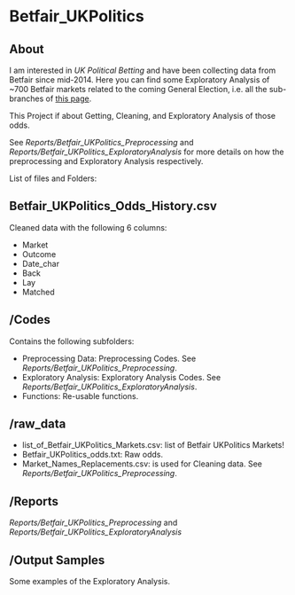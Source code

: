 Betfair_UKPolitics
=======================

About
-----

I am interested in *UK Political Betting* and have been collecting data from Betfair since mid-2014. Here you can find some Exploratory Analysis of ~700 Betfair markets related to the coming General Election, i.e. all the sub-branches of [this page](http://www.betfair.com/exchange/?nodeId=MENU:2707982).

This Project if about Getting, Cleaning, and Exploratory Analysis of those odds.

See *Reports/Betfair_UKPolitics_Preprocessing* and *Reports/Betfair_UKPolitics_ExploratoryAnalysis* for more details on how the preprocessing and Exploratory Analysis respectively.

List of files and Folders:

Betfair_UKPolitics_Odds_History.csv
-----------------------------------
Cleaned data with the following 6 columns:
- Market 
- Outcome
- Date_char
- Back
- Lay
- Matched

/Codes
---------------
Contains the following subfolders:

- Preprocessing Data: Preprocessing Codes. See *Reports/Betfair_UKPolitics_Preprocessing*.  
- Exploratory Analysis: Exploratory Analysis Codes. See *Reports/Betfair_UKPolitics_ExploratoryAnalysis*.  
- Functions: Re-usable functions.

/raw_data
---------
- list_of_Betfair_UKPolitics_Markets.csv: list of Betfair UKPolitics Markets!  
- Betfair_UKPolitics_odds.txt: Raw odds.
- Market_Names_Replacements.csv: is used for Cleaning data. See *Reports/Betfair_UKPolitics_Preprocessing*.  

/Reports
--------
*Reports/Betfair_UKPolitics_Preprocessing* and *Reports/Betfair_UKPolitics_ExploratoryAnalysis* 

/Output Samples
---------------
Some examples of the Exploratory Analysis.
